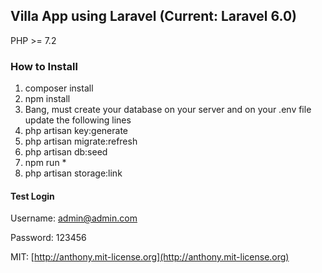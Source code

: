 ## Villa App using Laravel (Current: Laravel 6.0) 
PHP >= 7.2

### How to Install
1. composer install
2. npm install
3. Bang, must create your database on your server and on your .env file update the following lines
4. php artisan key:generate
5. php artisan migrate:refresh
6. php artisan db:seed
7. npm run *
8. php artisan storage:link

#### Test Login
Username: admin@admin.com

Password: 123456

MIT: [http://anthony.mit-license.org](http://anthony.mit-license.org)
